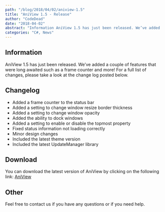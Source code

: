 ```yaml
---
path: "/blog/2018/04/02/aniview-1.5"
title: "AniView 1.5 - Release"
author: "CodeDead"
date: "2018-04-02"
abstract: "Information AniView 1.5 has just been released. We’ve added a couple of features that were long awaited such as a frame counter and more! For a full list of changes, please take a look at the change log posted below. Change log Added a frame counter to the..."
categories: "C#, News"
---
```

## Information

AniView 1.5 has just been released. We’ve added a couple of features that were long awaited such as a frame counter and more! For a full list of changes, please take a look at the change log posted below.

## Changelog

* Added a frame counter to the status bar
* Added a setting to change window resize border thickness
* Added a setting to change window opacity
* Added the ability to dock windows
* Added a setting to enable or disable the topmost property
* Fixed status information not loading correctly
* Minor design changes
* Included the latest theme version
* Included the latest UpdateManager library

## Download

You can download the latest version of AniView by clicking on the following link:
<a href="/software/aniview">AniView</a>

## Other

Feel free to contact us if you have any questions or if you need help.
